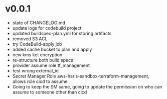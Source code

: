 # v0.0.1

* state of CHANGELOG.md
* update logs for codebuild project
* updated buildspec-plan.yml for storing artifacts
* removed S3 ACL
* try CodeBuild-apply job
* added cache bucket to plan and apply
* new kms ket encryption
* re-structure both build specs
* provider assume role tf_management
* test wrong external_id
* Secret Manager Role aws-haris-sandbox-terraform-management, allows role cicd to assume
* Going to keep the SM same, going to update the permission on who can assume to someone other than cicd
